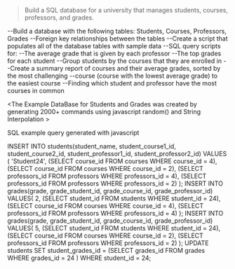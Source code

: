 >Build a SQL database for a university that manages students, courses, professors, and grades.

--Build a database with the following tables: Students, Courses, Professors, Grades
--Foreign key relationships between the tables
--Create a script that populates all of the database tables with sample data
--SQL query scripts for:
--The average grade that is given by each professor
--The top grades for each student
--Group students by the courses that they are enrolled in
--Create a summary report of courses and their average grades, sorted by the most challenging --course (course with the lowest average grade) to the easiest course
--Finding which student and professor have the most courses in common

<The Example DataBase for Students and Grades was created by generating 2000+ commands using javascript random() and String Interpolation >

SQL example query generated with javascript

INSERT INTO students(student_name, student_course1_id, student_course2_id, student_professor1_id, student_professor2_id)
VALUES (
'Student24',
(SELECT course_id FROM courses WHERE course_id = 4),
(SELECT course_id FROM courses WHERE course_id = 2),
(SELECT professors_id FROM professors WHERE professors_id = 4),
(SELECT professors_id FROM professors WHERE professors_id = 2)
);
INSERT INTO grades(grade, grade_student_id, grade_course_id, grade_professor_id)
VALUES(
2,
(SELECT student_id FROM students WHERE student_id = 24),
(SELECT course_id FROM courses WHERE course_id = 4),
(SELECT professors_id FROM professors WHERE professors_id = 4)
);
INSERT INTO grades(grade, grade_student_id, grade_course_id, grade_professor_id)
VALUES(
5,
(SELECT student_id FROM students WHERE student_id = 24),
(SELECT course_id FROM courses WHERE course_id = 2),
(SELECT professors_id FROM professors WHERE professors_id = 2)
);
UPDATE students
SET student_grades_id = (SELECT grades_id FROM grades WHERE grades_id = 24 )
WHERE student_id = 24;